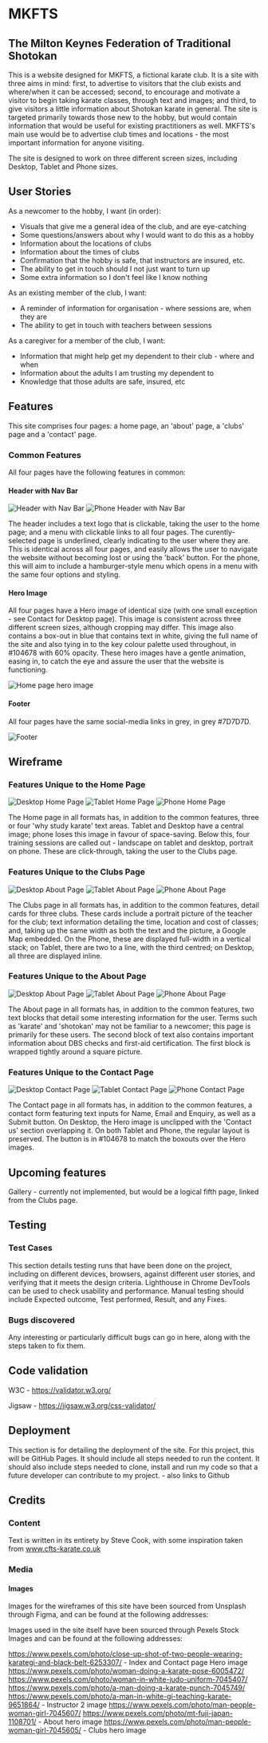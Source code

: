 # MKFTS

## The Milton Keynes Federation of Traditional Shotokan

This is a website designed for MKFTS, a fictional karate club. It is a site with three aims in mind: first, to advertise to visitors that the club exists and where/when it can be accessed; second, to encourage and motivate a visitor to begin taking karate classes, through text and images; and third, to give visitors a little information about Shotokan karate in general. The site is targeted primarily towards those new to the hobby, but would contain information that would be useful for existing practitioners as well. MKFTS's main use would be to advertise club times and locations - the most important information for anyone visiting.

The site is designed to work on three different screen sizes, including Desktop, Tablet and Phone sizes.

## User Stories
As a newcomer to the hobby, I want (in order):
+ Visuals that give me a general idea of the club, and are eye-catching
+ Some questions/answers about why I would want to do this as a hobby
+ Information about the locations of clubs
+ Information about the times of clubs
+ Confirmation that the hobby is safe, that instructors are insured, etc.
+ The ability to get in touch should I not just want to turn up
+ Some extra information so I don't feel like I know nothing

As an existing member of the club, I want:
+ A reminder of information for organisation - where sessions are, when they are
+ The ability to get in touch with teachers between sessions

As a caregiver for a member of the club, I want:
+ Information that might help get my dependent to their club - where and when
+ Information about the adults I am trusting my dependent to
+ Knowledge that those adults are safe, insured, etc

## Features
This site comprises four pages: a home page, an 'about' page, a 'clubs' page and a 'contact' page.

### Common Features
All four pages have the following features in common:

#### Header with Nav Bar
![Header with Nav Bar](readme_docs/prototype/header.png "Desktop Home")
![Phone Header with Nav Bar](readme_docs/prototype/phone_header.png "Phone Home")

The header includes a text logo that is clickable, taking the user to the home page; and a menu with clickable links to all four pages. The curently-selected page is underlined, clearly indicating to the user where they are. This is identical across all four pages, and easily allows the user to navigate the website without becoming lost or using the 'back' button. For the phone, this will aim to include a hamburger-style menu which opens in a menu with the same four options and styling.

#### Hero Image
All four pages have a Hero image of identical size (with one small exception - see Contact for Desktop page). This image is consistent across three different screen sizes, although cropping may differ. This image also contains a box-out in blue that contains text in white, giving the full name of the site and also tying in to the key colour palette used throughout, in #104678 with 60% opacity. These hero images have a gentle animation, easing in, to catch the eye and assure the user that the website is functioning.

![Home page hero image](readme_docs/prototype/hero.png "Hero Image")

#### Footer
All four pages have the same social-media links in grey, in grey #7D7D7D.

![Footer](readme_docs/prototype/footer.png "Footer")

## Wireframe
### Features Unique to the Home Page
![Desktop Home Page](readme_docs/wireframes/desktop_home_wireframe.png "Desktop Home") 
![Tablet Home Page](readme_docs/wireframes/tablet_home_wireframe.png "Tablet Home") 
![Phone Home Page](readme_docs/wireframes/phone_home_wireframe.png "Phone Home")

The Home page in all formats has, in addition to the common features, three or four 'why study karate' text areas. Tablet and Desktop have a central image; phone loses this image in favour of space-saving. Below this, four training sessions are called out - landscape on tablet and desktop, portrait on phone. These are click-through, taking the user to the Clubs page.

### Features Unique to the Clubs Page
![Desktop About Page](readme_docs/wireframes/desktop_about_wireframe.png "Desktop About") 
![Tablet About Page](readme_docs/wireframes/tablet_about_wireframe.png "Tablet About") 
![Phone About Page](readme_docs/wireframes/phone_about_wireframe.png "Phone About")

The Clubs page in all formats has, in addition to the common features, detail cards for three clubs. These cards include a portrait picture of the teacher for the club; text information detailing the time, location and cost of classes; and, taking up the same width as both the text and the picture, a Google Map embedded. On the Phone, these are displayed full-width in a vertical stack; on Tablet, there are two to a line, with the third centred; on Desktop, all three are displayed inline.

### Features Unique to the About Page
![Desktop About Page](readme_docs/prototype/desktop_about_prototype.png "Desktop About") 
![Tablet About Page](readme_docs/prototype/tablet_about_prototype.png "Tablet About") 
![Phone About Page](readme_docs/prototype/phone_about_prototype.png "Phone About")

The About page in all formats has, in addition to the common features, two text blocks that detail some interesting information for the user. Terms such as 'karate' and 'shotokan' may not be familiar to a newcomer; this page is primarily for these users. The second block of text also contains important information about DBS checks and first-aid certification. The first block is wrapped tightly around a square picture.

### Features Unique to the Contact Page
![Desktop Contact Page](readme_docs/wireframes/desktop_contact_wireframe.png "Desktop Contact") 
![Tablet Contact Page](readme_docs/wireframes/tablet_contact_wireframe.png "Tablet Contact") 
![Phone Contact Page](readme_docs/wireframes/phone_contact_wireframe.png "Phone Contact")

The Contact page in all formats has, in addition to the common features, a contact form featuring text inputs for Name, Email and Enquiry, as well as a Submit button. On Desktop, the Hero image is unclipped with the 'Contact us' section overlapping it. On both Tablet and Phone, the regular layout is preserved. The button is in #104678 to match the boxouts over the Hero images.

## Upcoming features
Gallery - currently not implemented, but would be a logical fifth page, linked from the Clubs page.

## Testing
### Test Cases
This section details testing runs that have been done on the project, including on different devices, browsers, against different user stories, and verifying that it meets the design criteria. Lighthouse in Chrome DevTools can be used to check usability and performance. Manual testing should include Expected outcome, Test performed, Result, and any Fixes.

### Bugs discovered
Any interesting or particularly difficult bugs can go in here, along with the steps taken to fix them.

## Code validation
W3C - https://validator.w3.org/

Jigsaw - https://jigsaw.w3.org/css-validator/

## Deployment
This section is for detailing the deployment of the site. For this project, this will be GitHub Pages. It should include all steps needed to run the content. It should also include steps needed to clone, install and run my code so that a future developer can contribute to my project. - also links to Github

## Credits
### Content
Text is written in its entirety by Steve Cook, with some inspiration taken from www.cfts-karate.co.uk

### Media
#### Images
Images for the wireframes of this site have been sourced from Unsplash through Figma, and can be found at the following addresses:


Images used in the site itself have been sourced through Pexels Stock Images and can be found at the following addresses:

https://www.pexels.com/photo/close-up-shot-of-two-people-wearing-karategi-and-black-belt-6253307/ - Index and Contact page Hero image
https://www.pexels.com/photo/woman-doing-a-karate-pose-6005472/
https://www.pexels.com/photo/woman-in-white-judo-uniform-7045407/
https://www.pexels.com/photo/a-man-doing-a-karate-punch-7045749/
https://www.pexels.com/photo/a-man-in-white-gi-teaching-karate-9651864/ - Instructor 2 image
https://www.pexels.com/photo/man-people-woman-girl-7045607/ 
https://www.pexels.com/photo/mt-fuji-japan-1108701/ - About hero image
https://www.pexels.com/photo/man-people-woman-girl-7045605/ - Clubs hero image